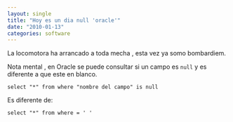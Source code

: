 ```yaml
---
layout: single
title: "Hoy es un dia null 'oracle'"
date: "2010-01-13"
categories: software
---
```


La locomotora ha arrancado a toda mecha , esta vez ya somo bombardiem.

Nota mental , en Oracle se puede consultar si un campo es `null` y es diferente a que este en blanco.

`select "*" from where "nombre del campo" is null`

Es diferente de:

`select "*" from where = ' '`
